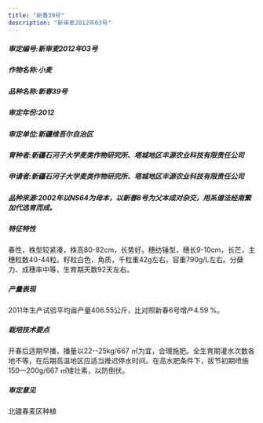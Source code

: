 ```yaml
---
title: "新春39号"
description: "新审麦2012年03号"
---
```

##### 审定编号:新审麦2012年03号

##### 作物名称:小麦

##### 品种名称:新春39号

##### 审定年份:2012

##### 审定单位:新疆维吾尔自治区

##### 育种者:新疆石河子大学麦类作物研究所、塔城地区丰源农业科技有限责任公司

##### 申请者:新疆石河子大学麦类作物研究所、塔城地区丰源农业科技有限责任公司

##### 品种来源:2002年以NS64为母本，以新春8号为父本成对杂交，用系谱法经南繁加代选育而成。

##### 特征特性
春性，株型较紧凑，株高80-82cm，长势好。穗纺锤型，穗长9-10cm，长芒，主穗粒数40-44粒。籽粒白色，角质，千粒重42g左右，容重790g/L左右。分蘖力、成穗率中等，生育期天数92天左右。

##### 产量表现
2011年生产试验平均亩产量406.55公斤，比对照新春6号增产4.59 %。

##### 栽培技术要点
开春后适期早播，播量以22--25kg/667 ㎡为宜，合理施肥。全生育期灌水次数各地不等，在后期高温地区应适当推迟停水时间。在高水肥条件下，拔节初期喷施150—200g/667 ㎡矮壮素，以防倒伏。

##### 审定意见
北疆春麦区种植
